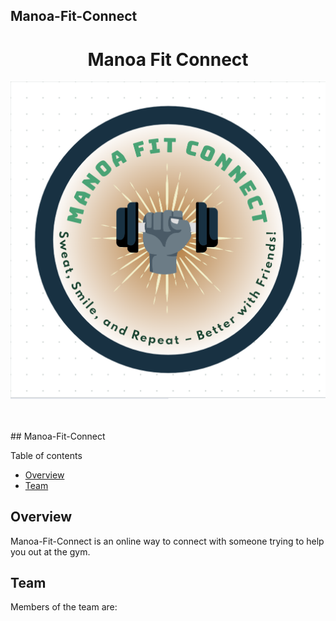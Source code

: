 ## Manoa-Fit-Connect
<h1 align="center">Manoa Fit Connect</h1>
<p align="center"><img src="./images/MFClogo.png"></p><br><br>
## Manoa-Fit-Connect

Table of contents
* [Overview](#overview)
* [Team](#team)

## Overview
Manoa-Fit-Connect is an online way to connect with someone trying to help you out at the gym.

## Team

Members of the team are: 
